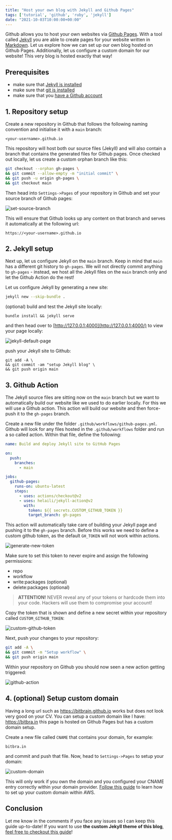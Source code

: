 ```yaml
---
title: "Host your own blog with Jekyll and Github Pages"
tags: ['tutorial', 'github', 'ruby', 'jekyll']
date: "2021-10-03T10:00:00+00:00"
---
```


Github allows you to host your own websites via [Github Pages](https://pages.github.com/). With a tool called [Jekyll](https://jekyllrb.com/) you are able to create pages for your website written in [Markdown](https://www.markdownguide.org/basic-syntax/). Let us explore how we can set up our own blog hosted on Github Pages. Additionally, let us configure a custom domain for our website! This very blog is hosted exactly that way!

## Prerequisites

- make sure that [Jekyll is installed](https://jekyllrb.com/docs/installation/)
- make sure that [git is installed](https://git-scm.com/book/en/v2/Getting-Started-Installing-Git)
- make sure that you [have a Github account](https://github.com/join)
  
## 1. Repository setup

Create a new repository in Github that follows the following naming convention and initialise it with a `main` branch:
```
<your-username>.github.io
```
This repository will host both our source files (Jekyll) and will also contain a branch that contains the generated files for Github pages. Once checked out locally, let us create a custom orphan branch like this:
```bash
git checkout --orphan gh-pages \
&& git commit --allow-empty -m "initial commit" \
&& git push -u origin gh-pages \
&& git checkout main
```
Then head into `Settings->Pages` of your repository in Github and set your source branch of Github pages:

![set-source-branch](/images/set-source-branch.webp)

This will ensure that Github looks up any content on that branch and serves it automatically at the following url:
```
https://<your-username>.github.io
```
## 2. Jekyll setup

Next up, let us configure Jekyll on the `main` branch. Keep in mind that `main` has a different git history to `gh-pages`. We will not directly commit anything to `gh-pages` - instead, we host all the Jekyll files on the `main` branch only and let the Github Action do the rest!

Let us configure Jekyll by generating a new site:
```bash
jekyll new --skip-bundle .
```
(optional) build and test the Jekyll site locally:
```
bundle install && jekyll serve
```
and then head over to [http://127.0.0.1:4000](http://127.0.0.1:4000/) to view your page locally:

![jekyll-default-page](/images/jekyll-default-page.webp)

push your Jekyll site to Github:
```
git add -A \
&& git commit -am "setup Jekyll blog" \
&& git push origin main
```
## 3. Github Action

The Jekyll source files are sitting now on the `main` branch but we want to automatically build our website like we used to do earlier locally. For this we will use a Github action. This action will build our website and then force-push it to the `gh-pages` branch.

Create a new file under the folder `.github/workflows/github-pages.yml`. Github will look for any files hosted in the `.github/workflows` folder and run a so called action. Within that file, define the following:
```yml
name: Build and deploy Jekyll site to GitHub Pages

on:
  push:
    branches:
      - main

jobs:
  github-pages:
    runs-on: ubuntu-latest
    steps:
      - uses: actions/checkout@v2
      - uses: helaili/jekyll-action@v2
        with:
          token: ${{ secrets.CUSTOM_GITHUB_TOKEN }}
          target_branch: gh-pages
```
This action will automatically take care of building your Jekyll page and pushing it to the `gh-pages` branch. Before this works we need to define a custom github token, as the default `GH_TOKEN` will not work within actions. 

![generate-new-token](/images/generate-new-token.webp)

Make sure to set this token to never expire and assign the following permissions:

- repo
- workflow
- write:packages (optional)
- delete:packages (optional)

> **ATTENTION!** NEVER reveal any of your tokens or hardcode them into your code. Hackers will use them to compromise your account!

Copy the token that is shown and define a new secret within your repository called `CUSTOM_GITHUB_TOKEN`:

![custom-github-token](/images/custom-github-token.webp)

Next, push your changes to your repository:
```bash
git add -A \
&& git commit -m "Setup workflow" \
&& git push origin main
```
Within your repository on Github you should now seen a new action getting triggered:

![github-action](/images/successful-workflow.webp)

## 4. (optional) Setup custom domain

Having a long url such as https://bitbrain.github.io works but does not look very good on your CV. You can setup a custom domain like I have: https://bitbra.in this page is hosted on Github Pages but has a custom domain setup.

Create a new file called `CNAME` that contains your domain, for example:
```
bitbra.in
```
and commit and push that file. Now, head to `Settings->Pages` to setup your domain:

![custom-domain](/images/custom-domain-setup.webp)

This will only work if you own the domain and you configured your CNAME entry correctly within your domain provider. [Follow this guide](https://medium.com/@benwiz/how-to-deploy-github-pages-with-aws-route-53-registered-custom-domain-and-force-https-bbea801e5ea3) to learn how to set up your custom domain within AWS.

## Conclusion

 Let me know in the comments if you face any issues so I can keep this guide up-to-date! If you want to use **the custom Jekyll theme of this blog**, [feel free to checkout this guide](https://github.com/bitbrain/jekyll-dash#installation)!